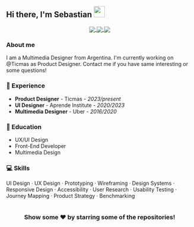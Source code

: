 ## Hi there, I'm Sebastian <img src="https://raw.githubusercontent.com/iampavangandhi/iampavangandhi/master/gifs/Hi.gif" width="30px">

<div align="center">
  <a href="https://github.com/sebastianaranda">
    <img align="center" src="https://img.shields.io/badge/-Github-333?style=flat&logo=Github&logoColor=white" />
  </a>
  <a href="https://www.linkedin.com/in/sebastianaranda/">
    <img align="center" src="https://img.shields.io/badge/-LinkedIn-blue?style=flat&logo=Linkedin&logoColor=white" />
  </a>
  <a href="mailto:sebastian.aranda.12@gmail.com">
    <img align="center" src="https://img.shields.io/badge/-Gmail-c14438?style=flat&logo=Gmail&logoColor=white" />
  </a>
</div>

### About me
I am a Multimedia Designer from Argentina. I'm currently working on @Ticmas as Product Designer. Contact me if you have same interesting or some questions!

### 💼 Experience
- **Product Designer** - Ticmas - _2023/present_
- **UI Designer** - Aprende Institute - _2020/2023_
- **Multimedia Designer** - Uber - _2016/2020_

### 📖 Education
- UX/UI Design
- Front-End Developer
- Multimedia Design

### 💻 Skills
UI Design · UX Design · Prototyping · Wireframing · Design Systems · Responsive Design · Accessibility · User Research · Usability Testing · Journey Mapping · Product Strategy · Benchmarking

#
<div align="center">
  
### Show some ❤️ by starring some of the repositories!
  
</div>
